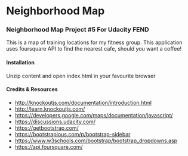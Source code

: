 # Neighborhood Map

### Neighborhood Map Project #5 For Udacity FEND

This is a map of training locations for my fitness group. This application uses foursquare API to find the nearest cafe, should you want a coffee!

#### Installation

Unzip content and open index.html in your favourite browser

#### Credits & Resources
* http://knockoutjs.com/documentation/introduction.html
* http://learn.knockoutjs.com/
* https://developers.google.com/maps/documentation/javascript/
* https://discussions.udacity.com/
* https://getbootstrap.com/
* https://bootstrapious.com/p/bootstrap-sidebar
* https://www.w3schools.com/bootstrap/bootstrap_dropdowns.asp
* https://api.foursquare.com/
